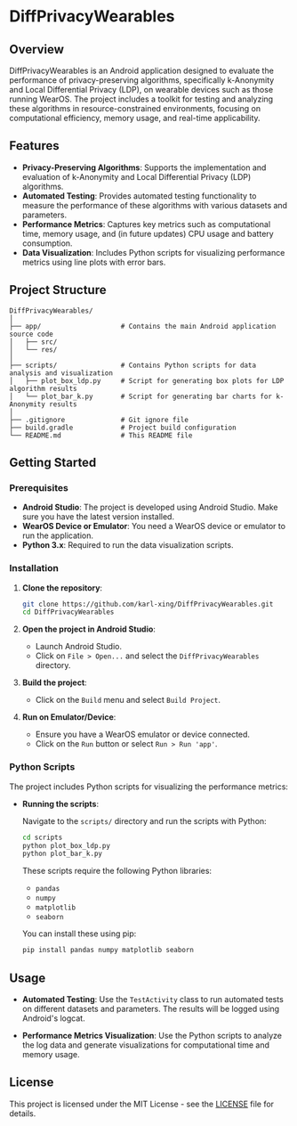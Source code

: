 # DiffPrivacyWearables

## Overview

DiffPrivacyWearables is an Android application designed to evaluate the performance of privacy-preserving algorithms, specifically k-Anonymity and Local Differential Privacy (LDP), on wearable devices such as those running WearOS. The project includes a toolkit for testing and analyzing these algorithms in resource-constrained environments, focusing on computational efficiency, memory usage, and real-time applicability.

## Features

- **Privacy-Preserving Algorithms**: Supports the implementation and evaluation of k-Anonymity and Local Differential Privacy (LDP) algorithms.
- **Automated Testing**: Provides automated testing functionality to measure the performance of these algorithms with various datasets and parameters.
- **Performance Metrics**: Captures key metrics such as computational time, memory usage, and (in future updates) CPU usage and battery consumption.
- **Data Visualization**: Includes Python scripts for visualizing performance metrics using line plots with error bars.

## Project Structure

```plaintext
DiffPrivacyWearables/
│
├── app/                    # Contains the main Android application source code
│   ├── src/
│   └── res/
│
├── scripts/                # Contains Python scripts for data analysis and visualization
│   ├── plot_box_ldp.py     # Script for generating box plots for LDP algorithm results
│   └── plot_bar_k.py       # Script for generating bar charts for k-Anonymity results
│
├── .gitignore              # Git ignore file
├── build.gradle            # Project build configuration
└── README.md               # This README file
```

## Getting Started

### Prerequisites

- **Android Studio**: The project is developed using Android Studio. Make sure you have the latest version installed.
- **WearOS Device or Emulator**: You need a WearOS device or emulator to run the application.
- **Python 3.x**: Required to run the data visualization scripts.

### Installation

1. **Clone the repository**:

   ```bash
   git clone https://github.com/karl-xing/DiffPrivacyWearables.git
   cd DiffPrivacyWearables
   ```

2. **Open the project in Android Studio**:

    - Launch Android Studio.
    - Click on `File > Open...` and select the `DiffPrivacyWearables` directory.

3. **Build the project**:

    - Click on the `Build` menu and select `Build Project`.

4. **Run on Emulator/Device**:

    - Ensure you have a WearOS emulator or device connected.
    - Click on the `Run` button or select `Run > Run 'app'`.

### Python Scripts

The project includes Python scripts for visualizing the performance metrics:

- **Running the scripts**:

  Navigate to the `scripts/` directory and run the scripts with Python:

  ```bash
  cd scripts
  python plot_box_ldp.py
  python plot_bar_k.py
  ```

  These scripts require the following Python libraries:

    - `pandas`
    - `numpy`
    - `matplotlib`
    - `seaborn`

  You can install these using pip:

  ```bash
  pip install pandas numpy matplotlib seaborn
  ```

## Usage

- **Automated Testing**: Use the `TestActivity` class to run automated tests on different datasets and parameters. The results will be logged using Android's logcat.

- **Performance Metrics Visualization**: Use the Python scripts to analyze the log data and generate visualizations for computational time and memory usage.


## License

This project is licensed under the MIT License - see the [LICENSE](LICENSE) file for details.

